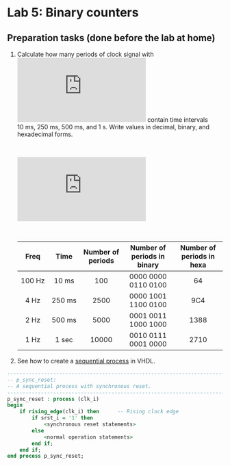 # Lab 5: Binary counters

## Preparation tasks (done before the lab at home)

1. Calculate how many periods of clock signal with ![equation](https://latex.codecogs.com/gif.latex?f_%7Bclk%7D%20%3D%2010%5C%2C%5Ctext%7BkHz%7D) contain time intervals 10&nbsp;ms, 250&nbsp;ms, 500&nbsp;ms, and 1&nbsp;s. Write values in decimal, binary, and hexadecimal forms.

    &nbsp;

    ![equation](https://latex.codecogs.com/gif.latex?T_%7Bclk%7D%20%3D%20%5Cfrac%7B1%7D%7Bf_%7Bclk%7D%7D%20%3D%20%5Cfrac%7B1%7D%7B10%20000%7D%20%3D%20100%20%5Cmu%20s)

    &nbsp;

    | **Freq** | **Time** | **Number of periods** | **Number of periods in binary** | **Number of periods in hexa** |
    | :-: | :-: | :-: | :-: | :-: |
    | 100&nbsp;Hz | 10&nbsp;ms | 100 | 0000 0000 0110 0100 | 64 |
    | 4&nbsp;Hz | 250&nbsp;ms | 2500 | 0000 1001 1100 0100 | 9C4 |
    | 2&nbsp;Hz | 500&nbsp;ms | 5000 | 0001 0011 1000 1000 | 1388 |
    | 1&nbsp;Hz | 1&nbsp;sec | 10000 | 0010 0111 0001 0000 | 2710 |

2. See how to create a [sequential process](https://github.com/tomas-fryza/Digital-electronics-1/wiki/VHDL-cheat-sheet#processes) in VHDL.

```vhdl
------------------------------------------------------------------------
-- p_sync_reset:
-- A sequential process with synchronous reset.
------------------------------------------------------------------------
p_sync_reset : process (clk_i)
begin
    if rising_edge(clk_i) then      -- Rising clock edge
        if srst_i = '1' then
            <synchronous reset statements>
        else
            <normal operation statements>
        end if;
    end if;
end process p_sync_reset;
```
